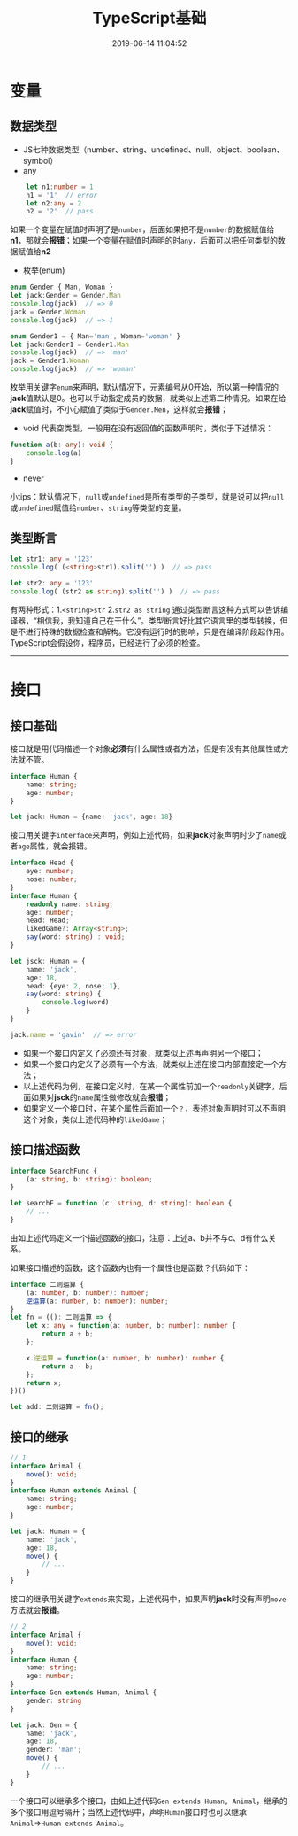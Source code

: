 ﻿---
title: TypeScript基础
date: 2019-06-14 11:04:52
tags: 
 - JavaScript 
 - TypeScript
categories: TypeScript学习
---
# 变量
## 数据类型
 - JS七种数据类型（number、string、undefined、null、object、boolean、symbol）
 - any
```ts
    let n1:number = 1
    n1 = '1'  // error
    let n2:any = 2
    n2 = '2'  // pass
```
如果一个变量在赋值时声明了是`number`，后面如果把不是`number`的数据赋值给**n1**，那就会**报错**；如果一个变量在赋值时声明的时`any`，后面可以把任何类型的数据赋值给**n2**

<!-- more -->

 - 枚举(enum)
 ```ts
 enum Gender { Man, Woman }
 let jack:Gender = Gender.Man
 console.log(jack)  // => 0
 jack = Gender.Woman
 console.log(jack)  // => 1
 
 enum Gender1 = { Man='man', Woman='woman' }
 let jack:Gender1 = Gender1.Man
 console.log(jack)  // => 'man'
 jack = Gender1.Woman
 console.log(jack)  // => 'woman'
 ```
 
枚举用关键字`enum`来声明，默认情况下，元素编号从0开始，所以第一种情况的**jack**值默认是0。也可以手动指定成员的数据，就类似上述第二种情况。如果在给**jack**赋值时，不小心赋值了类似于`Gender.Men`，这样就会**报错**；
 - void
 代表空类型，一般用在没有返回值的函数声明时，类似于下述情况：
```ts
function a(b: any): void {
    console.log(a)
}
```
 - never

小tips：默认情况下，`null`或`undefined`是所有类型的子类型，就是说可以把`null`或`undefined`赋值给`number`、`string`等类型的变量。

## 类型断言
```ts
let str1: any = '123'
console.log( (<string>str1).split('') )  // => pass

let str2: any = '123'
console.log( (str2 as string).split('') )  // => pass
```
有两种形式：1.`<string>str`  2.`str2 as string`
通过类型断言这种方式可以告诉编译器，“相信我，我知道自己在干什么”。类型断言好比其它语言里的类型转换，但是不进行特殊的数据检查和解构。它没有运行时的影响，只是在编译阶段起作用。TypeScript会假设你，程序员，已经进行了必须的检查。

------
# 接口
## 接口基础
接口就是用代码描述一个对象**必须**有什么属性或者方法，但是有没有其他属性或方法就不管。
```ts
interface Human {
    name: string;
    age: number;
}

let jack: Human = {name: 'jack', age: 18}
```
接口用关键字`interface`来声明，例如上述代码，如果**jack**对象声明时少了`name`或者`age`属性，就会报错。
```ts
interface Head {
    eye: number;
    nose: number;
}
interface Human {
    readonly name: string;
    age: number;
    head: Head;
    likedGame?: Array<string>;
    say(word: string) : void;
}

let jsck: Human = {
    name: 'jack',
    age: 18,
    head: {eye: 2, nose: 1},
    say(word: string) {
        console.log(word)
    }
}

jack.name = 'gavin'  // => error
```
- 如果一个接口内定义了必须还有对象，就类似上述再声明另一个接口；
- 如果一个接口内定义了必须有一个方法，就类似上述在接口内部直接定一个方法；
- 以上述代码为例，在接口定义时，在某一个属性前加一个`readonly`关键字，后面如果对**jsck**的`name`属性做修改就会**报错**；
- 如果定义一个接口时，在某个属性后面加一个`？`，表述对象声明时可以不声明这个对象，类似上述代码种的`likedGame`；

## 接口描述函数
```ts
interface SearchFunc {
    (a: string, b: string): boolean;
}

let searchF = function (c: string, d: string): boolean {
    // ...
}
```
由如上述代码定义一个描述函数的接口，注意：上述a、b并不与c、d有什么关系。

如果接口描述的函数，这个函数内也有一个属性也是函数？代码如下：
```ts
interface 二则运算 {
    (a: number, b: number): number;
    逆运算(a: number, b: number): number;
}
let fn = ((): 二则运算 => {
    let x: any = function(a: number, b: number): number {
        return a + b;
    };

    x.逆运算 = function(a: number, b: number): number {
        return a - b;
    };
    return x;
})()

let add: 二则运算 = fn();
```

## 接口的继承
```ts
// 1
interface Animal {
    move(): void;
}
interface Human extends Animal {
    name: string;
    age: number;
}

let jack: Human = {
    name: 'jack',
    age: 18,
    move() {
        // ...
    }
}
```
接口的继承用关键字`extends`来实现，上述代码中，如果声明**jack**时没有声明`move`方法就会**报错**。
```ts
// 2
interface Animal {
    move(): void;
}
interface Human {
    name: string;
    age: number;
}
interface Gen extends Human, Animal {
    gender: string
}

let jack: Gen = {
    name: 'jack',
    age: 18,
    gender: 'man';
    move() {
        // ...
    }
}
```
一个接口可以继承多个接口，由如上述代码`Gen extends Human, Animal`，继承的多个接口用逗号隔开；当然上述代码中，声明`Human`接口时也可以继承`Animal`=>`Human extends Animal`。